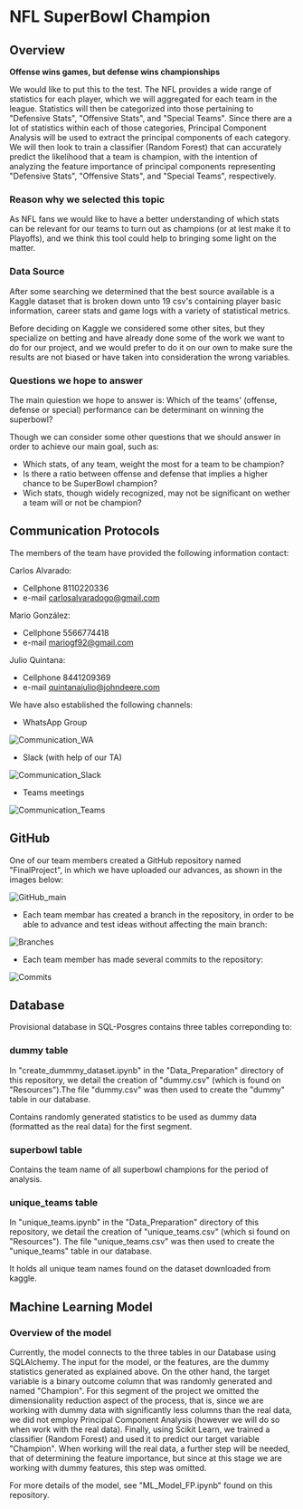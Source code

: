 # NFL SuperBowl Champion 

## Overview

 **Offense wins games, but defense wins championships**
 
We would like to put this to the test. The NFL provides a wide range of statistics for each player, which we will aggregated for each team in the league. Statistics will then be categorized into those pertaining to "Defensive Stats", "Offensive Stats", and "Special Teams". Since there are a lot of statistics within each of those categories, Principal Component Analysis will be used to extract the principal components of each category. We will then look to train a classifier (Random Forest) that can accurately predict the likelihood that a team is champion, with the intention of analyzing the feature importance of principal components representing "Defensive Stats", "Offensive Stats", and "Special Teams", respectively. 

### Reason why we selected this topic

As NFL fans we would like to have a better understanding of which stats can be relevant for our teams to turn out as champions (or at lest make it to Playoffs), and we think this tool could help to bringing some light on the matter.

### Data Source

After some searching we determined that the best source available is a Kaggle dataset that is broken down unto 19 csv's containing player basic information, career stats and game logs with a variety of statistical metrics. 

Before deciding on Kaggle we considered some other sites, but they specialize on betting and have already done some of the work we want to do for our project, and we would prefer to do it on our own to make sure the results are not biased or have taken into consideration the wrong variables.

### Questions we hope to answer

The main quiestion we hope to answer is: Which of the teams' (offense, defense or special) performance can be determinant on winning the superbowl?

Though we can consider some other questions that we should answer in order to achieve our main goal, such as:
- Which stats, of any team, weight the most for a team to be champion?
- Is there a ratio between offense and defense that implies a higher chance to be SuperBowl champion?
- Wich stats, though widely recognized, may not be significant on wether a team will or not be champion?

## Communication Protocols

The members of the team have provided the following information contact:

Carlos Alvarado:
- Cellphone 8110220336
- e-mail   carlosalvaradogo@gmail.com
 
Mario González:
- Cellphone 5566774418
- e-mail   mariogf92@gmail.com
    
Julio Quintana:
- Cellphone 8441209369
- e-mail   quintanajulio@johndeere.com

We have also established the following channels:

- WhatsApp Group

![Communication_WA](https://user-images.githubusercontent.com/89816213/153756886-0ca35645-5229-4014-9b92-bf0577c09e99.PNG)

- Slack (with help of our TA)

![Communication_Slack](https://user-images.githubusercontent.com/89816213/153756906-6be5804f-383d-4067-9c92-da2ef09e5141.PNG)

- Teams meetings

![Communication_Teams](https://user-images.githubusercontent.com/89816213/153756924-fb376591-3323-44db-b124-de7a6627de97.PNG)

## GitHub

One of our team members created a GitHub repository named "FinalProject", in which we have uploaded our advances, as shown in the images below:

![GitHub_main](https://user-images.githubusercontent.com/89816213/153757064-37f708a8-9509-4100-a742-44fcf1c4ccf9.PNG)

- Each team membar has created a branch in the repository, in order to be able to advance and test ideas without affecting the main branch:

![Branches](https://user-images.githubusercontent.com/89816213/153754694-6b71ae49-1f8b-4c9b-b0ba-e6e8293552a6.PNG)

- Each team member has made several commits to the repository:

![Commits](https://user-images.githubusercontent.com/89816213/153754684-f0bda6e8-640b-4ddf-9a90-43cbcbe183b2.PNG)

## Database

Provisional database in SQL-Posgres contains three tables correponding to:

### dummy table

In "create_dummmy_dataset.ipynb" in the "Data_Preparation" directory of this repository, we detail the creation of "dummy.csv" (which is found on "Resources").The file "dummy.csv" was then used to create the "dummy" table in our database.

Contains randomly generated statistics to be used as dummy data (formatted as the real data) for the first segment.

### superbowl table

Contains the team name of all superbowl champions for the period of analysis.

### unique_teams table

In "unique_teams.ipynb" in the "Data_Preparation" directory of this repository, we detail the creation of "unique_teams.csv" (which si found on "Resources"). The file "unique_teams.csv" was then used to create the "unique_teams" table in our database.

It holds all unique team names found on the dataset downloaded from kaggle.

## Machine Learning Model

### Overview of the model

Currently, the model connects to the three tables in our Database using SQLAlchemy. The input for the model, or the features, are the dummy statistics generated as explained above. On the other hand, the target variable is a binary outcome column that was randomly generated and named "Champion". For this segment of the project we omitted the dimensionality reduction aspect of the process, that is, since we are working with dummy data with significantly less columns than the real data, we did not employ Principal Component Analysis (however we will do so when work with the real data). Finally, using Scikit Learn, we trained a classifier (Random Forest) and used it to predict our target variable "Champion". When working will the real data, a further step will be needed, that of determining the feature importance, but since at this stage we are working with dummy features, this step was omitted. 

For more details of the model, see "ML_Model_FP.ipynb" found on this repository. 
